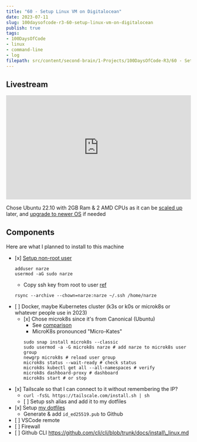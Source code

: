 ```yaml
---
title: "60 - Setup Linux VM on Digitalocean"
date: 2023-07-11
slug: 100daysofcode-r3-60-setup-linux-vm-on-digitalocean
publish: true
tags:
- 100DaysOfCode 
- linux 
- command-line 
- log
filepath: src/content/second-brain/1-Projects/100DaysOfCode-R3/60 - Setup Linux VM on Digitalocean.md
---
```


## Livestream

<iframe width="100%" style="aspect-ratio: 16 / 9;" src="https://www.youtube.com/embed/1HN6Sh4Shvg" title="YouTube video player" frameborder="0" allow="accelerometer; autoplay; clipboard-write; encrypted-media; gyroscope; picture-in-picture; web-share" allowfullscreen></iframe>

Chose Ubuntu 22.10 with 2GB Ram & 2 AMD CPUs as it can be [scaled up](https://docs.digitalocean.com/products/droplets/how-to/resize/) later, and [upgrade to newer OS](https://docs.digitalocean.com/products/droplets/how-to/kernel/upgrade) if needed

## Components

Here are what I planned to install to this machine

*   \[x] [Setup non-root user](https://www.digitalocean.com/community/tutorials/initial-server-setup-with-ubuntu-20-04#step-2-creating-a-new-user)
    ```shell
    adduser narze
    usermod -aG sudo narze
    ```
    *   Copy ssh key from root to user [ref](https://www.digitalocean.com/community/tutorials/initial-server-setup-with-ubuntu-20-04#if-the-root-account-uses-ssh-key-authentication)
    ```shell
    rsync --archive --chown=narze:narze ~/.ssh /home/narze
    ```
*   \[ ] Docker, maybe Kubernetes cluster (k3s or k0s or microk8s or whatever people use in 2023)
    *   \[x] Chose microk8s since it's from Canonical (Ubuntu)
        *   See [comparison](https://microk8s.io/compare)
        *   MicroK8s pronounced "Micro-Kates"
        ```shell
        sudo snap install microk8s --classic
        sudo usermod -a -G microk8s narze # add narze to microk8s user group
        newgrp microk8s # reload user group
        microk8s status --wait-ready # check status
        microk8s kubectl get all --all-namespaces # verify
        microk8s dashboard-proxy # dashboard
        microk8s start # or stop
        ```
*   \[x] Tailscale so that I can connect to it without remembering the IP?
    *   `curl -fsSL https://tailscale.com/install.sh | sh`
    *   \[ ] Setup ssh alias and add it to my dotfiles
*   \[x] Setup [my dotfiles](https://github.com/narze/dotfiles)
    *   Generate & add `id_ed25519.pub` to Github
*   \[ ] VSCode remote
*   \[ ] Firewall
*   \[ ] Github CLI https://github.com/cli/cli/blob/trunk/docs/install\_linux.md
